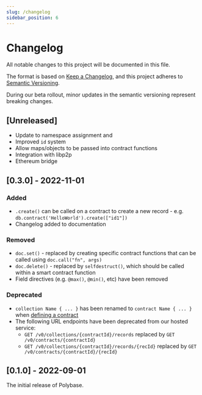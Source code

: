 ```yaml
---
slug: /changelog
sidebar_position: 6
---
```


# Changelog

All notable changes to this project will be documented in this file.

The format is based on [Keep a Changelog](https://keepachangelog.com/en/1.0.0/),
and this project adheres to [Semantic Versioning](https://semver.org/spec/v2.0.0.html).

During our beta rollout, minor updates in the semantic versioning represent breaking changes.


## [Unreleased]

 - Update to namespace assignment and 
 - Improved `id` system
 - Allow maps/objects to be passed into contract functions 
 - Integration with libp2p
 - Ethereum bridge


## [0.3.0] - 2022-11-01

### Added

 - `.create()` can be called on a contract to create a new record - e.g. `db.contract('HelloWorld').create(["id1"])`
 - Changelog added to documentation


### Removed

 - `doc.set()` - replaced by creating specific contract functions that can be called using `doc.call("fn", args)`
 - `doc.delete()` - replaced by `selfdestruct()`, which should be called within a smart contract function
 - Field directives (e.g. `@max()`, `@min()`, etc) have been removed


### Deprecated

 - `collection Name { ... }` has been renamed to `contract Name { ... }` when [defining a contract](/contracts)
 - The following URL endpoints have been deprecated from our hosted service:
   - `GET /v0/collections/{contractId}/records` replaced by `GET /v0/contracts/{contractId}`
   - `GET /v0/collections/{contractId}/records/{recId}` replaced by `GET /v0/contracts/{contractId}/{recId}`



## [0.1.0] - 2022-09-01

The initial release of Polybase.



